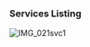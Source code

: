 
### Services Listing

![IMG_021svc1](https://github.com/user-attachments/assets/e303af78-a633-46fd-9c29-d1416a85fb6c)
